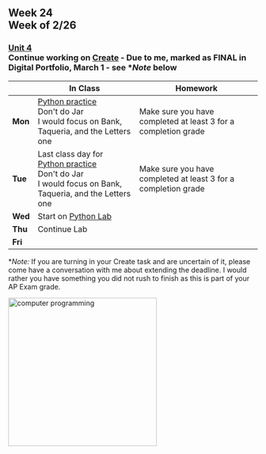 ## Week 24 <br>Week of 2/26

### [Unit 4](/apcsp/curriculum/5)<br>Continue working on [Create](/apcsp/curriculum/pt/create) - Due to me, marked as FINAL in Digital Portfolio, March 1 - see **Note* below

  |       |In Class               |Homework   |
  |-------|---------              |---------  |
  |**Mon**|[Python practice](https://cs50.harvard.edu/ap/2024/problems/6/)<br>Don't do Jar<br>I would focus on Bank, Taqueria, and the Letters one |Make sure you have completed at least 3 for a completion grade |
  |**Tue**|Last class day for [Python practice](https://cs50.harvard.edu/ap/2024/problems/6/)<br>Don't do Jar<br>I would focus on Bank, Taqueria, and the Letters one |Make sure you have completed at least 3 for a completion grade |
  |**Wed**|Start on [Python Lab](https://cs50.harvard.edu/ap/2023/curriculum/x/labs/6/) | |
  |**Thu**|Continue Lab | |
  |**Fri**| | |

**Note:* If you are turning in your Create task and are uncertain of it, please come have a conversation with me about extending the deadline. I would rather you have something you did not rush to finish as this is part of your AP Exam grade.

<img src="https://www.learncomputerscienceonline.com/wp-content/uploads/2019/10/Program-Coding.jpg" alt="computer programming" height="300">

<meta http-equiv="refresh" content="300"/>
